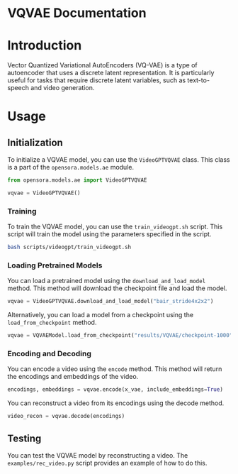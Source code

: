 # VQVAE Documentation

# Introduction

Vector Quantized Variational AutoEncoders (VQ-VAE) is a type of autoencoder that uses a discrete latent representation. It is particularly useful for tasks that require discrete latent variables, such as text-to-speech and video generation.

# Usage

## Initialization

To initialize a VQVAE model, you can use the `VideoGPTVQVAE` class. This class is a part of the `opensora.models.ae` module.

```python
from opensora.models.ae import VideoGPTVQVAE

vqvae = VideoGPTVQVAE()
```

### Training

To train the VQVAE model, you can use the `train_videogpt.sh` script. This script will train the model using the parameters specified in the script.

```bash
bash scripts/videogpt/train_videogpt.sh
```

### Loading Pretrained Models

You can load a pretrained model using the `download_and_load_model` method. This method will download the checkpoint file and load the model.

```python
vqvae = VideoGPTVQVAE.download_and_load_model("bair_stride4x2x2")
```

Alternatively, you can load a model from a checkpoint using the `load_from_checkpoint` method.

```python
vqvae = VQVAEModel.load_from_checkpoint("results/VQVAE/checkpoint-1000")
```

### Encoding and Decoding

You can encode a video using the `encode` method. This method will return the encodings and embeddings of the video.

```python
encodings, embeddings = vqvae.encode(x_vae, include_embeddings=True)
```

You can reconstruct a video from its encodings using the decode method.

```python
video_recon = vqvae.decode(encodings)
```

## Testing

You can test the VQVAE model by reconstructing a video. The `examples/rec_video.py` script provides an example of how to do this.